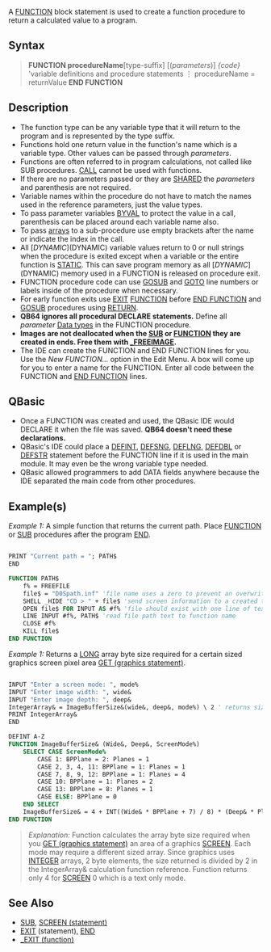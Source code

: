 A [FUNCTION](FUNCTION) block statement is used to create a function procedure to return a calculated value to a program.

## Syntax

> **FUNCTION procedureName**[type-suffix] [(*parameters*)]
>   *{code}*
>   'variable definitions and procedure statements
>   ⋮
>   procedureName = returnValue
> **END FUNCTION**

## Description

* The function type can be any variable type that it will return to the program and is represented by the type suffix.
* Functions hold one return value in the function's name which is a variable type. Other values can be passed through *parameters*.
* Functions are often referred to in program calculations, not called like SUB procedures. [CALL](CALL) cannot be used with functions.
* If there are no parameters passed or they are [SHARED](SHARED) the *parameters* and parenthesis are not required.
* Variable names within the procedure do not have to match the names used in the reference parameters, just the value types.
* To pass parameter variables [BYVAL](BYVAL) to protect the value in a call, parenthesis can be placed around each variable name also.
* To pass [arrays](arrays) to a sub-procedure use empty brackets after the name or indicate the index in the call.
* All [$DYNAMIC]($DYNAMIC) variable values return to 0 or null strings when the procedure is exited except when a variable or the entire function is [STATIC](STATIC). This can save program memory as all [$DYNAMIC]($DYNAMIC) memory used in a FUNCTION is released on procedure exit.
* FUNCTION procedure code can use [GOSUB](GOSUB) and [GOTO](GOTO) line numbers or labels inside of the procedure when necessary. 
* For early function exits use [EXIT](EXIT) [FUNCTION](FUNCTION) before [END FUNCTION](END-FUNCTION) and [GOSUB](GOSUB) procedures using [RETURN](RETURN).
* **QB64 ignores all procedural DECLARE statements.** Define all *parameter* [Data types](Data-types) in the FUNCTION procedure.
*  **Images are not deallocated when the [SUB](SUB) or [FUNCTION](FUNCTION) they are created in ends. Free them with [_FREEIMAGE](_FREEIMAGE).**
* The IDE can create the FUNCTION and END FUNCTION lines for you. Use the *New FUNCTION...* option in the Edit Menu. A box will come up for you to enter a name for the FUNCTION. Enter all code between the FUNCTION and [END FUNCTION](END-FUNCTION) lines.

## QBasic

* Once a FUNCTION was created and used, the QBasic IDE would DECLARE it when the file was saved. **QB64 doesn't need these declarations.**
* QBasic's IDE could place a [DEFINT](DEFINT), [DEFSNG](DEFSNG), [DEFLNG](DEFLNG), [DEFDBL](DEFDBL) or [DEFSTR](DEFSTR) statement before the FUNCTION line if it is used in the main module. It may even be the wrong variable type needed.
* QBasic allowed programmers to add DATA fields anywhere because the IDE separated the main code from other procedures.

## Example(s)

*Example 1:* A simple function that returns the current path. Place [FUNCTION](FUNCTION) or [SUB](SUB) procedures after the program [END](END).

```vb

PRINT "Current path = "; PATH$
END

FUNCTION PATH$
    f% = FREEFILE
    file$ = "D0Spath.inf" 'file name uses a zero to prevent an overwrite of existing file name
    SHELL _HIDE "CD > " + file$ 'send screen information to a created text file
    OPEN file$ FOR INPUT AS #f% 'file should exist with one line of text
    LINE INPUT #f%, PATH$ 'read file path text to function name
    CLOSE #f%
    KILL file$
END FUNCTION 

```

*Example 1:* Returns a [LONG](LONG) array byte size required for a certain sized graphics screen pixel area [GET (graphics statement)](GET-(graphics-statement)).

```vb

INPUT "Enter a screen mode: ", mode%
INPUT "Enter image width: ", wide&
INPUT "Enter image depth: ", deep&
IntegerArray& = ImageBufferSize&(wide&, deep&, mode%) \ 2 ' returns size of an INTEGER array.
PRINT IntegerArray&
END

DEFINT A-Z
FUNCTION ImageBufferSize& (Wide&, Deep&, ScreenMode%)
    SELECT CASE ScreenMode%
        CASE 1: BPPlane = 2: Planes = 1
        CASE 2, 3, 4, 11: BPPlane = 1: Planes = 1
        CASE 7, 8, 9, 12: BPPlane = 1: Planes = 4
        CASE 10: BPPlane = 1: Planes = 2
        CASE 13: BPPlane = 8: Planes = 1
        CASE ELSE: BPPlane = 0
    END SELECT
    ImageBufferSize& = 4 + INT((Wide& * BPPlane + 7) / 8) * (Deep& * Planes) 'return the value to function name.
END FUNCTION 

```

> *Explanation:* Function calculates the array byte size required when you [GET (graphics statement)](GET-(graphics-statement)) an area of a graphics [SCREEN](SCREEN). Each mode may require a different sized array. Since graphics uses [INTEGER](INTEGER) arrays, 2 byte elements, the size returned is divided by 2 in the IntegerArray& calculation function reference. Function returns only 4 for [SCREEN](SCREEN) 0 which is a text only mode.

## See Also

* [SUB](SUB), [SCREEN (statement)](SCREEN-(statement)) 
* [EXIT](EXIT) (statement), [END](END)
* [_EXIT (function)](_EXIT-(function))
